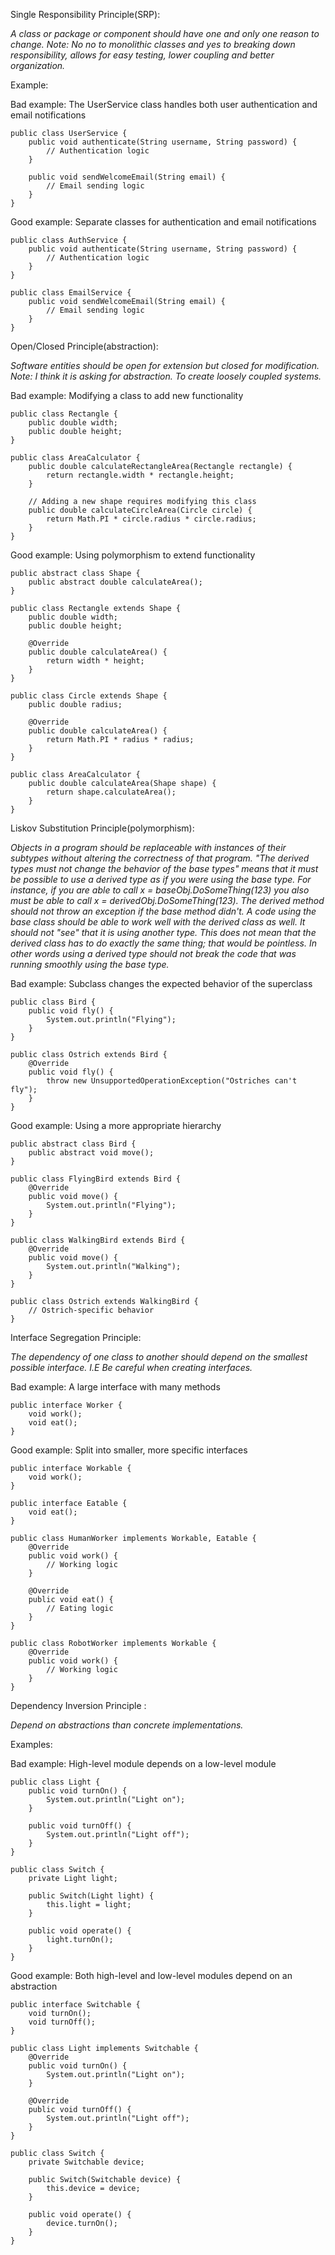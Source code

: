 Single Responsibility Principle(SRP):

_A class or package or component should have one and only one reason to change.
Note: No no to monolithic classes and yes to breaking down responsibility, allows for easy testing, lower coupling and better organization._

Example:

Bad example: The UserService class handles both user authentication and email notifications
```
public class UserService {
    public void authenticate(String username, String password) {
        // Authentication logic
    }

    public void sendWelcomeEmail(String email) {
        // Email sending logic
    }
}
```
Good example: Separate classes for authentication and email notifications
```
public class AuthService {
    public void authenticate(String username, String password) {
        // Authentication logic
    }
}

public class EmailService {
    public void sendWelcomeEmail(String email) {
        // Email sending logic
    }
}

```


Open/Closed Principle(abstraction):

_Software entities should be open for extension but closed for modification.
Note: I think it is asking for abstraction. To create loosely coupled systems._

Bad example: Modifying a class to add new functionality
```
public class Rectangle {
    public double width;
    public double height;
}

public class AreaCalculator {
    public double calculateRectangleArea(Rectangle rectangle) {
        return rectangle.width * rectangle.height;
    }

    // Adding a new shape requires modifying this class
    public double calculateCircleArea(Circle circle) {
        return Math.PI * circle.radius * circle.radius;
    }
}
```
Good example: Using polymorphism to extend functionality
```
public abstract class Shape {
    public abstract double calculateArea();
}

public class Rectangle extends Shape {
    public double width;
    public double height;

    @Override
    public double calculateArea() {
        return width * height;
    }
}

public class Circle extends Shape {
    public double radius;

    @Override
    public double calculateArea() {
        return Math.PI * radius * radius;
    }
}

public class AreaCalculator {
    public double calculateArea(Shape shape) {
        return shape.calculateArea();
    }
}
```


Liskov Substitution Principle(polymorphism):

_Objects in a program should be replaceable with instances of their subtypes without altering the correctness of that program.
"The derived types must not change the behavior of the base types" means that it must be possible to use a derived type as if you were using the base type. For instance, if you are able to call x = baseObj.DoSomeThing(123) you also must be able to call x = derivedObj.DoSomeThing(123). The derived method should not throw an exception if the base method didn't. A code using the base class should be able to work well with the derived class as well. It should not "see" that it is using another type. This does not mean that the derived class has to do exactly the same thing; that would be pointless. In other words using a derived type should not break the code that was running smoothly using the base type._

Bad example: Subclass changes the expected behavior of the superclass
```
public class Bird {
    public void fly() {
        System.out.println("Flying");
    }
}

public class Ostrich extends Bird {
    @Override
    public void fly() {
        throw new UnsupportedOperationException("Ostriches can't fly");
    }
}
```

Good example: Using a more appropriate hierarchy
```
public abstract class Bird {
    public abstract void move();
}

public class FlyingBird extends Bird {
    @Override
    public void move() {
        System.out.println("Flying");
    }
}

public class WalkingBird extends Bird {
    @Override
    public void move() {
        System.out.println("Walking");
    }
}

public class Ostrich extends WalkingBird {
    // Ostrich-specific behavior
}
```


Interface Segregation Principle:

_The dependency of one class to another should depend on the smallest possible interface.
I.E Be careful when creating interfaces._

Bad example: A large interface with many methods
```
public interface Worker {
    void work();
    void eat();
}
```

Good example: Split into smaller, more specific interfaces
```
public interface Workable {
    void work();
}

public interface Eatable {
    void eat();
}

public class HumanWorker implements Workable, Eatable {
    @Override
    public void work() {
        // Working logic
    }

    @Override
    public void eat() {
        // Eating logic
    }
}

public class RobotWorker implements Workable {
    @Override
    public void work() {
        // Working logic
    }
}
```


Dependency Inversion Principle :

_Depend on abstractions than concrete implementations._

Examples:

Bad example: High-level module depends on a low-level module
```
public class Light {
    public void turnOn() {
        System.out.println("Light on");
    }

    public void turnOff() {
        System.out.println("Light off");
    }
}

public class Switch {
    private Light light;

    public Switch(Light light) {
        this.light = light;
    }

    public void operate() {
        light.turnOn();
    }
}
```
Good example: Both high-level and low-level modules depend on an abstraction
```
public interface Switchable {
    void turnOn();
    void turnOff();
}

public class Light implements Switchable {
    @Override
    public void turnOn() {
        System.out.println("Light on");
    }

    @Override
    public void turnOff() {
        System.out.println("Light off");
    }
}

public class Switch {
    private Switchable device;

    public Switch(Switchable device) {
        this.device = device;
    }

    public void operate() {
        device.turnOn();
    }
}
```
